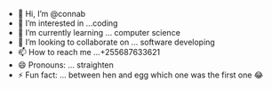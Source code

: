 - 👋 Hi, I’m @connab
- 👀 I’m interested in ...coding
- 🌱 I’m currently learning ... computer science 
- 💞️ I’m looking to collaborate on ... software developing 
- 📫 How to reach me ...+255687633621
- 😄 Pronouns: ... straighten 
- ⚡ Fun fact: ... between hen and egg which one was the first one 😂

<!---
connab/connab is a ✨ special ✨ repository because its `README.md` (this file) appears on your GitHub profile.
You can click the Preview link to take a look at your changes.
--->
